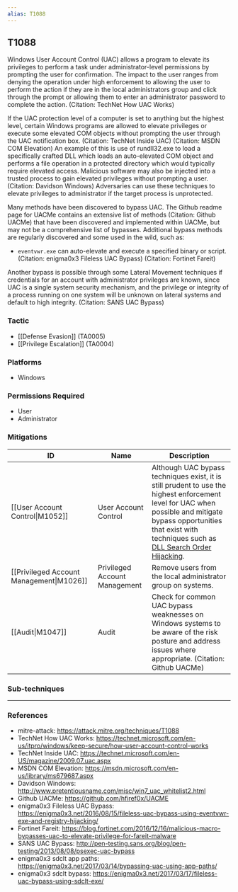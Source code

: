 ```yaml
---
alias: T1088
---
```


## T1088

Windows User Account Control (UAC) allows a program to elevate its privileges to perform a task under administrator-level permissions by prompting the user for confirmation. The impact to the user ranges from denying the operation under high enforcement to allowing the user to perform the action if they are in the local administrators group and click through the prompt or allowing them to enter an administrator password to complete the action. (Citation: TechNet How UAC Works)

If the UAC protection level of a computer is set to anything but the highest level, certain Windows programs are allowed to elevate privileges or execute some elevated COM objects without prompting the user through the UAC notification box. (Citation: TechNet Inside UAC) (Citation: MSDN COM Elevation) An example of this is use of rundll32.exe to load a specifically crafted DLL which loads an auto-elevated COM object and performs a file operation in a protected directory which would typically require elevated access. Malicious software may also be injected into a trusted process to gain elevated privileges without prompting a user. (Citation: Davidson Windows) Adversaries can use these techniques to elevate privileges to administrator if the target process is unprotected.

Many methods have been discovered to bypass UAC. The Github readme page for UACMe contains an extensive list of methods (Citation: Github UACMe) that have been discovered and implemented within UACMe, but may not be a comprehensive list of bypasses. Additional bypass methods are regularly discovered and some used in the wild, such as:

* <code>eventvwr.exe</code> can auto-elevate and execute a specified binary or script. (Citation: enigma0x3 Fileless UAC Bypass) (Citation: Fortinet Fareit)

Another bypass is possible through some Lateral Movement techniques if credentials for an account with administrator privileges are known, since UAC is a single system security mechanism, and the privilege or integrity of a process running on one system will be unknown on lateral systems and default to high integrity. (Citation: SANS UAC Bypass)


### Tactic
- [[Defense Evasion]] (TA0005)
- [[Privilege Escalation]] (TA0004)

### Platforms
- Windows

### Permissions Required
- User
- Administrator

### Mitigations

| ID | Name | Description |
| --- | --- | --- |
| [[User Account Control\|M1052]] | User Account Control | Although UAC bypass techniques exist, it is still prudent to use the highest enforcement level for UAC when possible and mitigate bypass opportunities that exist with techniques such as [DLL Search Order Hijacking](https://attack.mitre.org/techniques/T1038). |
| [[Privileged Account Management\|M1026]] | Privileged Account Management | Remove users from the local administrator group on systems. |
| [[Audit\|M1047]] | Audit | Check for common UAC bypass weaknesses on Windows systems to be aware of the risk posture and address issues where appropriate. (Citation: Github UACMe) |

### Sub-techniques


---
### References

- mitre-attack: https://attack.mitre.org/techniques/T1088
- TechNet How UAC Works: https://technet.microsoft.com/en-us/itpro/windows/keep-secure/how-user-account-control-works
- TechNet Inside UAC: https://technet.microsoft.com/en-US/magazine/2009.07.uac.aspx
- MSDN COM Elevation: https://msdn.microsoft.com/en-us/library/ms679687.aspx
- Davidson Windows: http://www.pretentiousname.com/misc/win7_uac_whitelist2.html
- Github UACMe: https://github.com/hfiref0x/UACME
- enigma0x3 Fileless UAC Bypass: https://enigma0x3.net/2016/08/15/fileless-uac-bypass-using-eventvwr-exe-and-registry-hijacking/
- Fortinet Fareit: https://blog.fortinet.com/2016/12/16/malicious-macro-bypasses-uac-to-elevate-privilege-for-fareit-malware
- SANS UAC Bypass: http://pen-testing.sans.org/blog/pen-testing/2013/08/08/psexec-uac-bypass
- enigma0x3 sdclt app paths: https://enigma0x3.net/2017/03/14/bypassing-uac-using-app-paths/
- enigma0x3 sdclt bypass: https://enigma0x3.net/2017/03/17/fileless-uac-bypass-using-sdclt-exe/
